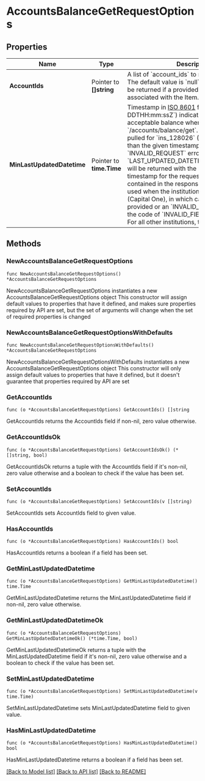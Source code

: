 # AccountsBalanceGetRequestOptions

## Properties

Name | Type | Description | Notes
------------ | ------------- | ------------- | -------------
**AccountIds** | Pointer to **[]string** | A list of &#x60;account_ids&#x60; to retrieve for the Item. The default value is &#x60;null&#x60;.  Note: An error will be returned if a provided &#x60;account_id&#x60; is not associated with the Item. | [optional] 
**MinLastUpdatedDatetime** | Pointer to **time.Time** | Timestamp in [ISO 8601](https://wikipedia.org/wiki/ISO_8601) format (&#x60;YYYY-MM-DDTHH:mm:ssZ&#x60;) indicating the oldest acceptable balance when making a request to &#x60;/accounts/balance/get&#x60;.  If the balance that is pulled for &#x60;ins_128026&#x60; (Capital One) is older than the given timestamp, an &#x60;INVALID_REQUEST&#x60; error with the code of &#x60;LAST_UPDATED_DATETIME_OUT_OF_RANGE&#x60; will be returned with the most recent timestamp for the requested account contained in the response.  This field is only used when the institution is &#x60;ins_128026&#x60; (Capital One), in which case a value must be provided or an &#x60;INVALID_REQUEST&#x60; error with the code of &#x60;INVALID_FIELD&#x60; will be returned. For all other institutions, this field is ignored. | [optional] 

## Methods

### NewAccountsBalanceGetRequestOptions

`func NewAccountsBalanceGetRequestOptions() *AccountsBalanceGetRequestOptions`

NewAccountsBalanceGetRequestOptions instantiates a new AccountsBalanceGetRequestOptions object
This constructor will assign default values to properties that have it defined,
and makes sure properties required by API are set, but the set of arguments
will change when the set of required properties is changed

### NewAccountsBalanceGetRequestOptionsWithDefaults

`func NewAccountsBalanceGetRequestOptionsWithDefaults() *AccountsBalanceGetRequestOptions`

NewAccountsBalanceGetRequestOptionsWithDefaults instantiates a new AccountsBalanceGetRequestOptions object
This constructor will only assign default values to properties that have it defined,
but it doesn't guarantee that properties required by API are set

### GetAccountIds

`func (o *AccountsBalanceGetRequestOptions) GetAccountIds() []string`

GetAccountIds returns the AccountIds field if non-nil, zero value otherwise.

### GetAccountIdsOk

`func (o *AccountsBalanceGetRequestOptions) GetAccountIdsOk() (*[]string, bool)`

GetAccountIdsOk returns a tuple with the AccountIds field if it's non-nil, zero value otherwise
and a boolean to check if the value has been set.

### SetAccountIds

`func (o *AccountsBalanceGetRequestOptions) SetAccountIds(v []string)`

SetAccountIds sets AccountIds field to given value.

### HasAccountIds

`func (o *AccountsBalanceGetRequestOptions) HasAccountIds() bool`

HasAccountIds returns a boolean if a field has been set.

### GetMinLastUpdatedDatetime

`func (o *AccountsBalanceGetRequestOptions) GetMinLastUpdatedDatetime() time.Time`

GetMinLastUpdatedDatetime returns the MinLastUpdatedDatetime field if non-nil, zero value otherwise.

### GetMinLastUpdatedDatetimeOk

`func (o *AccountsBalanceGetRequestOptions) GetMinLastUpdatedDatetimeOk() (*time.Time, bool)`

GetMinLastUpdatedDatetimeOk returns a tuple with the MinLastUpdatedDatetime field if it's non-nil, zero value otherwise
and a boolean to check if the value has been set.

### SetMinLastUpdatedDatetime

`func (o *AccountsBalanceGetRequestOptions) SetMinLastUpdatedDatetime(v time.Time)`

SetMinLastUpdatedDatetime sets MinLastUpdatedDatetime field to given value.

### HasMinLastUpdatedDatetime

`func (o *AccountsBalanceGetRequestOptions) HasMinLastUpdatedDatetime() bool`

HasMinLastUpdatedDatetime returns a boolean if a field has been set.


[[Back to Model list]](../README.md#documentation-for-models) [[Back to API list]](../README.md#documentation-for-api-endpoints) [[Back to README]](../README.md)


